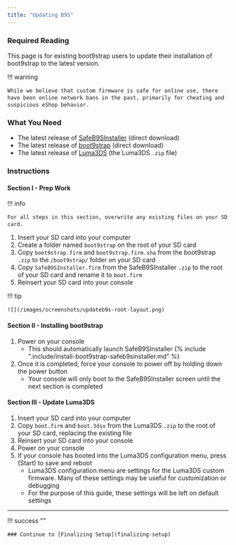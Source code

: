 ```yaml
---
title: "Updating B9S"
---
```


### Required Reading

This page is for existing boot9strap users to update their installation of boot9strap to the latest version.

!!! warning

    While we believe that custom firmware is safe for online use, there have been online network bans in the past, primarily for cheating and suspicious eShop behavior.

### What You Need

* The latest release of [SafeB9SInstaller](https://github.com/d0k3/SafeB9SInstaller/releases/download/v0.0.7/SafeB9SInstaller-20170605-122940.zip) (direct download)
* The latest release of [boot9strap](https://github.com/SciresM/boot9strap/releases/download/1.4/boot9strap-1.4.zip) (direct download)
* The latest release of [Luma3DS](https://github.com/LumaTeam/Luma3DS/releases/latest) (the Luma3DS `.zip` file)

### Instructions

#### Section I - Prep Work

!!! info

    For all steps in this section, overwrite any existing files on your SD card.

1. Insert your SD card into your computer
1. Create a folder named `boot9strap` on the root of your SD card
1. Copy `boot9strap.firm` and `boot9strap.firm.sha` from the boot9strap `.zip` to the `/boot9strap/` folder on your SD card
1. Copy `SafeB9SInstaller.firm` from the SafeB9SInstaller `.zip` to the root of your SD card and rename it to `boot.firm`
1. Reinsert your SD card into your console

!!! tip

    ![](/images/screenshots/updateb9s-root-layout.png)

#### Section II - Installing boot9strap

1. Power on your console
    + This should automatically launch SafeB9SInstaller
{% include ".include/install-boot9strap-safeb9sinstaller.md" %}
1. Once it is completed, force your console to power off by holding down the power button
    + Your console will only boot to the SafeB9SInstaller screen until the next section is completed

#### Section III - Update Luma3DS

1. Insert your SD card into your computer
1. Copy `boot.firm` and `boot.3dsx` from the Luma3DS `.zip` to the root of your SD card, replacing the existing file
1. Reinsert your SD card into your console
1. Power on your console
1. If your console has booted into the Luma3DS configuration menu, press (Start) to save and reboot
    + Luma3DS configuration menu are settings for the Luma3DS custom firmware. Many of these settings may be useful for customization or debugging
    + For the purpose of this guide, these settings will be left on default settings

___

!!! success ""

    ### Continue to [Finalizing Setup](finalizing-setup)
